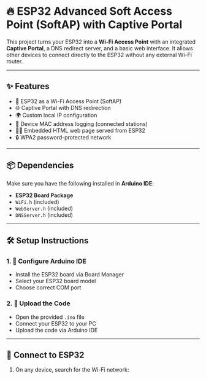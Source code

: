 # 🔥 ESP32 Advanced Soft Access Point (SoftAP) with Captive Portal

This project turns your ESP32 into a **Wi-Fi Access Point** with an integrated **Captive Portal**, a DNS redirect server, and a basic web interface. It allows other devices to connect directly to the ESP32 without any external Wi-Fi router.

---

## ✨ Features

- 📡 ESP32 as a Wi-Fi Access Point (SoftAP)
- 🌐 Captive Portal with DNS redirection
- 🌍 Custom local IP configuration
- 📲 Device MAC address logging (connected stations)
- 🧑‍💻 Embedded HTML web page served from ESP32
- 🔒 WPA2 password-protected network

---

## 📦 Dependencies

Make sure you have the following installed in **Arduino IDE**:

- **ESP32 Board Package**
- `WiFi.h` (included)
- `WebServer.h` (included)
- `DNSServer.h` (included)

---

## 🛠️ Setup Instructions

### 1. 🔧 Configure Arduino IDE
- Install the ESP32 board via Board Manager
- Select your ESP32 board model
- Choose correct COM port

### 2. 🚀 Upload the Code
- Open the provided `.ino` file
- Connect your ESP32 to your PC
- Upload the code via Arduino IDE

---

## 📲 Connect to ESP32

1. On any device, search for the Wi-Fi network:
